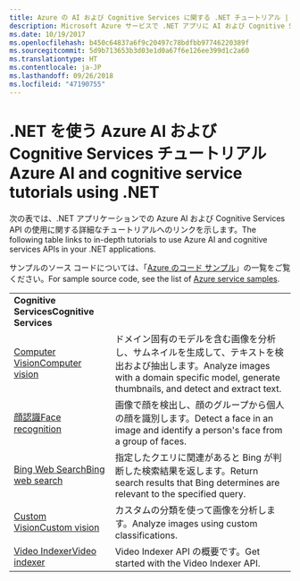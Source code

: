```yaml
---
title: Azure の AI および Cognitive Services に関する .NET チュートリアル | Microsoft Docs
description: Microsoft Azure サービスで .NET アプリに AI および Cognitive Services を追加します。
ms.date: 10/19/2017
ms.openlocfilehash: b450c64837a6f9c20497c78bdfbb97746220389f
ms.sourcegitcommit: 5d9b713653b3d03e1d0a67f6e126ee399d1c2a60
ms.translationtype: HT
ms.contentlocale: ja-JP
ms.lasthandoff: 09/26/2018
ms.locfileid: "47190755"
---
```

# <a name="azure-ai-and-cognitive-service-tutorials-using-net"></a><span data-ttu-id="7940c-103">.NET を使う Azure AI および Cognitive Services チュートリアル</span><span class="sxs-lookup"><span data-stu-id="7940c-103">Azure AI and cognitive service tutorials using .NET</span></span>

<span data-ttu-id="7940c-104">次の表では、.NET アプリケーションでの Azure AI および Cognitive Services API の使用に関する詳細なチュートリアルへのリンクを示します。</span><span class="sxs-lookup"><span data-stu-id="7940c-104">The following table links to in-depth tutorials to use Azure AI and cognitive services APIs in your .NET applications.</span></span> 

<span data-ttu-id="7940c-105">サンプルのソース コードについては、「[Azure のコード サンプル](https://azure.microsoft.com/resources/samples/?platform=dotnet)」の一覧をご覧ください。</span><span class="sxs-lookup"><span data-stu-id="7940c-105">For sample source code, see the list of [Azure service samples](https://azure.microsoft.com/resources/samples/?platform=dotnet).</span></span>

| | |
|---|---|
| <span data-ttu-id="7940c-106">**Cognitive Services**</span><span class="sxs-lookup"><span data-stu-id="7940c-106">**Cognitive Services**</span></span>| |
| <span data-ttu-id="7940c-107">[Computer Vision][1]</span><span class="sxs-lookup"><span data-stu-id="7940c-107">[Computer vision][1]</span></span> | <span data-ttu-id="7940c-108">ドメイン固有のモデルを含む画像を分析し、サムネイルを生成して、テキストを検出および抽出します。</span><span class="sxs-lookup"><span data-stu-id="7940c-108">Analyze images with a domain specific model, generate thumbnails, and detect and extract text.</span></span> | 
| <span data-ttu-id="7940c-109">[顔認識][2]</span><span class="sxs-lookup"><span data-stu-id="7940c-109">[Face recognition][2]</span></span> | <span data-ttu-id="7940c-110">画像で顔を検出し、顔のグループから個人の顔を識別します。</span><span class="sxs-lookup"><span data-stu-id="7940c-110">Detect a face in an image and identify a person's face from a group of faces.</span></span> | 
| <span data-ttu-id="7940c-111">[Bing Web Search][3]</span><span class="sxs-lookup"><span data-stu-id="7940c-111">[Bing web search][3]</span></span>| <span data-ttu-id="7940c-112">指定したクエリに関連があると Bing が判断した検索結果を返します。</span><span class="sxs-lookup"><span data-stu-id="7940c-112">Return search results that Bing determines are relevant to the specified query.</span></span> |
| <span data-ttu-id="7940c-113">[Custom Vision][4]</span><span class="sxs-lookup"><span data-stu-id="7940c-113">[Custom vision][4]</span></span> | <span data-ttu-id="7940c-114">カスタムの分類を使って画像を分析します。</span><span class="sxs-lookup"><span data-stu-id="7940c-114">Analyze images using custom classifications.</span></span> |
| <span data-ttu-id="7940c-115">[Video Indexer][5]</span><span class="sxs-lookup"><span data-stu-id="7940c-115">[Video indexer][5]</span></span> | <span data-ttu-id="7940c-116">Video Indexer API の概要です。</span><span class="sxs-lookup"><span data-stu-id="7940c-116">Get started with the Video Indexer API.</span></span>|

[1]: /azure/cognitive-services/computer-vision/tutorials/csharptutorial
[2]: /azure/cognitive-services/face/tutorials/faceapiincsharptutorial
[3]: /azure/cognitive-services/bing-web-search/csharp-ranking-tutorial
[4]: /azure/cognitive-services/custom-vision-service/csharp-tutorial
[5]: /azure/cognitive-services/video-indexer/video-indexer-use-apis

